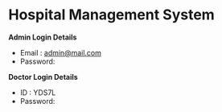 # Hospital Management System

**Admin Login Details**
* Email   : admin@mail.com 
* Password: 

**Doctor Login Details**

* ID      :  YDS7L
* Password:

#

